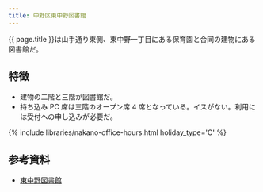 ```yaml
---
title: 中野区東中野図書館
---
```


{{ page.title }}は山手通り東側、東中野一丁目にある保育園と合同の建物にある図書館だ。

## 特徴

* 建物の二階と三階が図書館だ。
* 持ち込み PC 席は三階のオープン席 4 席となっている。イスがない。利用には受付への申し込みが必要だ。

{% include libraries/nakano-office-hours.html holiday_type='C' %}

## 参考資料

* [東中野図書館](https://www3.city.tokyo-nakano.lg.jp/TOSHO/introduction/KAN06.html)
